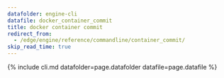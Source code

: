 ```yaml
---
datafolder: engine-cli
datafile: docker_container_commit
title: docker container commit
redirect_from:
  - /edge/engine/reference/commandline/container_commit/
skip_read_time: true
---
```

<!--
This page is automatically generated from Docker's source code. If you want to
suggest a change to the text that appears here, open a ticket or pull request
in the source repository on GitHub:

https://github.com/docker/cli
-->

{% include cli.md datafolder=page.datafolder datafile=page.datafile %}
